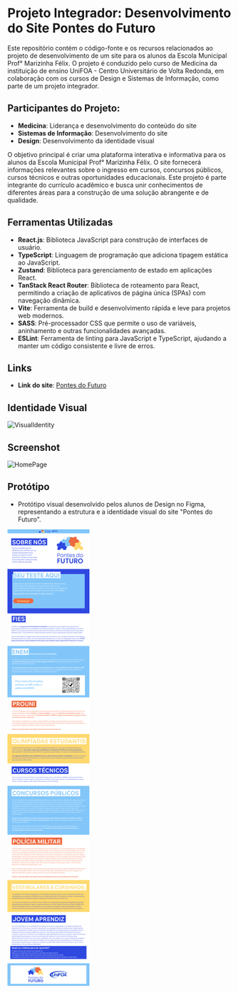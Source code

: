 # Projeto Integrador: Desenvolvimento do Site Pontes do Futuro

Este repositório contém o código-fonte e os recursos relacionados ao projeto de desenvolvimento de um site para os alunos da Escola Municipal Prof° Marizinha Félix. O projeto é conduzido pelo curso de Medicina da instituição de ensino UniFOA - Centro Universitário de Volta Redonda, em colaboração com os cursos de Design e Sistemas de Informação, como parte de um projeto integrador.

## Participantes do Projeto:

- **Medicina**: Liderança e desenvolvimento do conteúdo do site
- **Sistemas de Informação**: Desenvolvimento do site
- **Design**: Desenvolvimento da identidade visual

O objetivo principal é criar uma plataforma interativa e informativa para os alunos da Escola Municipal Prof° Marizinha Félix. O site fornecerá informações relevantes sobre o ingresso em cursos, concursos públicos, cursos técnicos e outras oportunidades educacionais. Este projeto é parte integrante do currículo acadêmico e busca unir conhecimentos de diferentes áreas para a construção de uma solução abrangente e de qualidade.

## Ferramentas Utilizadas

- **React.js**: Biblioteca JavaScript para construção de interfaces de usuário.
- **TypeScript**: Linguagem de programação que adiciona tipagem estática ao JavaScript.
- **Zustand**: Biblioteca para gerenciamento de estado em aplicações React.
- **TanStack React Router**: Biblioteca de roteamento para React, permitindo a criação de aplicativos de página única (SPAs) com navegação dinâmica.
- **Vite**: Ferramenta de build e desenvolvimento rápida e leve para projetos web modernos.
- **SASS**: Pré-processador CSS que permite o uso de variáveis, aninhamento e outras funcionalidades avançadas.
- **ESLint**: Ferramenta de linting para JavaScript e TypeScript, ajudando a manter um código consistente e livre de erros.

## Links

- **Link do site**: [Pontes do Futuro](https://www.pontesdofuturo.com.br/)

## Identidade Visual

![VisualIdentity](./screenshots/visual-identity.png)

## Screenshot

![HomePage](./screenshots/home-page.png)

## Protótipo

- Protótipo visual desenvolvido pelos alunos de Design no Figma, representando a estrutura e a identidade visual do site "Pontes do Futuro".

![Prototype](./screenshots/prototype.png)
